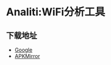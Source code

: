 # Analiti:WiFi分析工具
## 下载地址
- [Google](https://play.google.com/store/apps/details?id=com.analiti.fastest.android)
- [APKMirror](https://www.apkmirror.com/apk/analiti-experts-group/speed-test-wifi-analyzer-expert-analiti/)